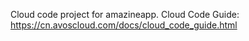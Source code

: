 Cloud code project for amazineapp. Cloud Code Guide: https://cn.avoscloud.com/docs/cloud_code_guide.html
